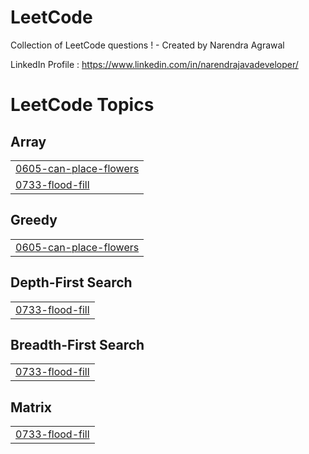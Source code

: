# LeetCode
Collection of LeetCode questions ! - Created by Narendra Agrawal

LinkedIn Profile : https://www.linkedin.com/in/narendrajavadeveloper/

<!---LeetCode Topics Start-->
# LeetCode Topics
## Array
|  |
| ------- |
| [0605-can-place-flowers](https://github.com/narendrabtechcse/LeetCode/tree/master/0605-can-place-flowers) |
| [0733-flood-fill](https://github.com/narendrabtechcse/LeetCode/tree/master/0733-flood-fill) |
## Greedy
|  |
| ------- |
| [0605-can-place-flowers](https://github.com/narendrabtechcse/LeetCode/tree/master/0605-can-place-flowers) |
## Depth-First Search
|  |
| ------- |
| [0733-flood-fill](https://github.com/narendrabtechcse/LeetCode/tree/master/0733-flood-fill) |
## Breadth-First Search
|  |
| ------- |
| [0733-flood-fill](https://github.com/narendrabtechcse/LeetCode/tree/master/0733-flood-fill) |
## Matrix
|  |
| ------- |
| [0733-flood-fill](https://github.com/narendrabtechcse/LeetCode/tree/master/0733-flood-fill) |
<!---LeetCode Topics End-->